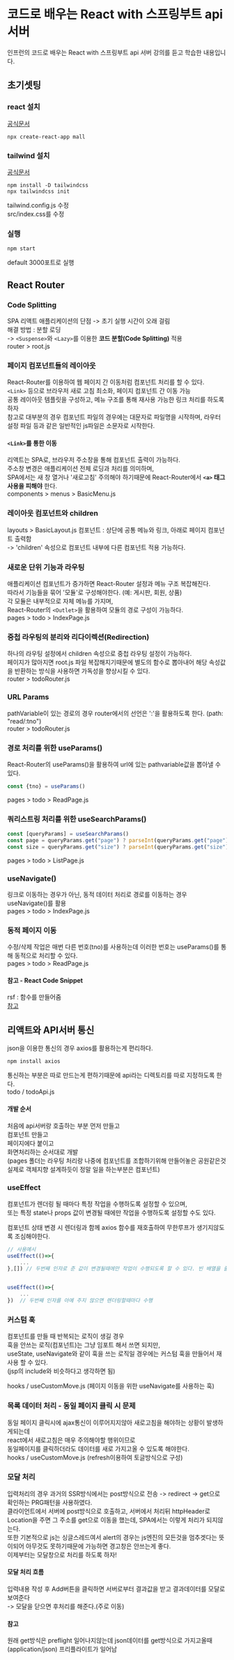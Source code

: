 # 코드로 배우는 React with 스프링부트 api 서버
인프런의 코드로 배우는 React with 스프링부트 api 서버 강의를 듣고 학습한 내용입니다.

## 초기셋팅
### react 설치
[공식문서](https://react.dev/learn/start-a-new-react-project#nextjs-pages-router)  
~~~
npx create-react-app mall
~~~

### tailwind 설치
[공식문서](https://tailwindcss.com/docs/guides/create-react-app)  
~~~
npm install -D tailwindcss
npx tailwindcss init
~~~
tailwind.config.js 수정  
src/index.css를 수정  

### 실행
~~~
npm start 
~~~
default 3000포트로 실행


## React Router
### Code Splitting
SPA 리액트 애플리케이션의 단점 -> 초기 실행 시간이 오래 걸림  
해결 방법 : 분할 로딩  
-> `<Suspense>`와 `<Lazy>`를 이용한 **코드 분할(Code Splitting)** 적용  
router > root.js

### 페이지 컴포넌트들의 레이아웃
React-Router를 이용하여 웹 페이지 간 이동처럼 컴포넌트 처리를 할 수 있다.  
`<Link>` 등으로 브라우저 새로 고침 최소화, 페이지 컴포넌트 간 이동 가능  
공통 레이아웃 템플릿을 구성하고, 메뉴 구조를 통해 재사용 가능한 링크 처리를 하도록 하자  
참고로 대부분의 경우 컴포넌트 파일의 경우에는 대문자로 파일명을 시작하며, 라우터 설정 파일 등과 같은 일반적인 js파일은 소문자로 시작한다.

#### `<Link>`를 통한 이동
리액트는 SPA로, 브라우저 주소창을 통해 컴포넌트 출력이 가능하다.  
주소창 변경은 애플리케이션 전체 로딩과 처리를 의미하며,  
SPA에서는 새 창 열거나 '새로고침' 주의해야 하기때문에 React-Router에서 **`<a>` 태그 사용을 피해야** 한다.  
components > menus > BasicMenu.js  

### 레이아웃 컴포넌트와 children
layouts > BasicLayout.js 컴포넌트 : 상단에 공통 메뉴와 링크, 아래로 페이지 컴포넌트 출력함  
-> 'children' 속성으로 컴포넌트 내부에 다른 컴포넌트 적용 가능하다.  

### 새로운 단위 기능과 라우팅
애플리케이션 컴포넌트가 증가하면 React-Router 설정과 메뉴 구조 복잡해진다.  
따라서 기능들을 묶어 '모듈'로 구성해야한다. (예: 게시판, 회원, 상품)  
각 모듈은 내부적으로 자체 메뉴를 가지며,  
React-Router의 `<Outlet>`을 활용하여 모듈의 경로 구성이 가능하다.  
pages > todo > IndexPage.js  


### 중첩 라우팅의 분리와 리다이렉션(Redirection)
하나의 라우팅 설정에서 children 속성으로 중첩 라우팅 설정이 가능하다.  
페이지가 많아지면 root.js 파일 복잡해지기때문에 별도의 함수로 뽑아내어 해당 속성값을 반환하는 방식을 사용하면 가독성을 향상시킬 수 있다.  
router > todoRouter.js

### URL Params
pathVariable이 있는 경로의 경우 router에서의 선언은 ':'을 활용하도록 한다. (path: "read/:tno")  
router > todoRouter.js  

### 경로 처리를 위한 useParams()
React-Router의 useParams()을 활용하여 url에 있는 pathvariable값을 뽑아낼 수 있다.  
~~~js
const {tno} = useParams()
~~~
pages > todo > ReadPage.js  

### 쿼리스트링 처리를 위한 useSearchParams()
~~~js
const [queryParams] = useSearchParams()
const page = queryParams.get("page") ? parseInt(queryParams.get("page")) : 1
const size = queryParams.get("size") ? parseInt(queryParams.get("size")) : 10
~~~
pages > todo > ListPage.js  


### useNavigate()
링크로 이동하는 경우가 아닌, 동적 데이터 처리로 경로를 이동하는 경우 useNavigate()를 활용  
pages > todo > IndexPage.js

### 동적 페이지 이동
수정/삭제 작업은 매번 다른 번호(tno)를 사용하는데 이러한 번호는 useParams()를 통해 동적으로 처리할 수 있다.  
pages > todo > ReadPage.js  

#### 참고 - React Code Snippet
rsf : 함수를 만들어줌  
[참고](https://www.hanl.tech/blog/vs-code-react-time-awesome-snippets/)


## 리액트와 API서버 통신  
json을 이용한 통신의 경우 axios를 활용하는게 편리하다.  
~~~
npm install axios
~~~
통신하는 부분은 따로 만드는게 편하기때문에 api라는 디렉토리를 따로 지정하도록 한다.  
todo / todoApi.js  

#### 개발 순서
처음에 api서버랑 호출하는 부분 먼저 만들고  
컴포넌트 만들고  
페이지에다 붙이고  
화면처리하는 순서대로 개발  
(pages 폴더는 라우팅 처리랑 나중에 컴포넌트를 조합하기위해 만들어놓은 공원같은것
실제로 객체지향 설계하듯이 정말 일을 하는부분은 컴포넌트)

### useEffect
컴포넌트가 렌더링 될 때마다 특정 작업을 수행하도록 설정할 수 있으며,  
또는 특정 state나 props 값이 변경될 때에만 작업을 수행하도록 설정할 수도 있다.  

컴포넌트 상태 변경 시 렌더링과 함께 axios 함수를 재호출하여 무한루프가 생기지않도록 조심해야한다.  
~~~js
// 사용예시
useEffect(()=>{
    ...
},[]) // 두번째 인자로 준 값이 변경될때에만 작업이 수행되도록 할 수 있다. 빈 배열을 줄 경우 처음 렌더링할때에만 수행


useEffect(()=>{
    ...
})  // 두번째 인자를 아예 주지 않으면 렌더링할때마다 수행
~~~

### 커스텀 훅
컴포넌트를 만들 때 반복되는 로직이 생길 경우  
훅을 안쓰는 로직(컴포넌트)는 그냥 임포트 해서 쓰면 되지만,  
useState, useNavigate와 같이 훅을 쓰는 로직일 경우에는 커스텀 훅을 만들어서 재사용 할 수 있다.  
(jsp의 include와 비슷하다고 생각하면 됨)  

hooks / useCustomMove.js (페이지 이동을 위한 useNavigate를 사용하는 훅)


### 목록 데이터 처리 - 동일 페이지 클릭 시 문제
동일 페이지 클릭시에 ajax통신이 이루어지지않아 새로고침을 해야하는 상황이 발생하게되는데  
react에서 새로고침은 매우 주의해야할 행위이므로  
동일페이지를 클릭하더라도 데이터를 새로 가지고올 수 있도록 해야한다.  
hooks / useCustomMove.js (refresh이용하여 토글방식으로 구성)  

### 모달 처리
입력처리의 경우 과거의 SSR방식에서는 post방식으로 전송 -> redirect -> get으로 확인하는 PRG패턴을 사용하였다.  
클라이언트에서 서버에 post방식으로 호출하고, 서버에서 처리뒤 httpHeader로 Location을 주면 그 주소를 get으로 이동을 했는데, SPA에서는 이렇게 처리가 되지않는다.  
또한 기본적으로 js는 싱글스레드여서 alert의 경우는 js엔진의 모든것을 멈추겟다는 뜻이되어 아무것도 못하기때문에 가능하면 경고창은 안쓰는게 좋다.  
이제부터는 모달창으로 처리를 하도록 하자!  

#### 모달 처리 흐름
입력내용 작성 후 Add버튼을 클릭하면 서버로부터 결과값을 받고 결과데이터를 모달로 보여준다  
-> 모달을 닫으면 후처리를 해준다.(주로 이동)  


#### 참고
원래 get방식은 preflight 일어나지않는데 json데이터를 get방식으로 가지고올때(application/json) 프리플라이트가 일어남